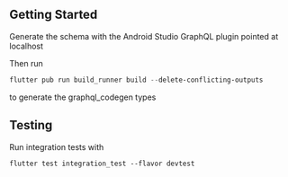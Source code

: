 ## Getting Started

Generate the schema with the Android Studio GraphQL plugin pointed at localhost

Then run
```powershell
flutter pub run build_runner build --delete-conflicting-outputs
```

to generate the graphql_codegen types

## Testing

Run integration tests with
```shell
flutter test integration_test --flavor devtest

```